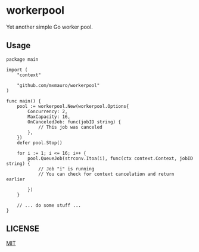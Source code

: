 # workerpool

Yet another simple Go worker pool.

## Usage

```golang
package main

import (
    "context"

    "github.com/mxmauro/workerpool"
)

func main() {
	pool := workerpool.New(workerpool.Options{
		Concurrency: 2,
		MaxCapacity: 16,
		OnCanceledJob: func(jobID string) {
			// This job was canceled
		},
	})
	defer pool.Stop()

	for i := 1; i <= 16; i++ {
		pool.QueueJob(strconv.Itoa(i), func(ctx context.Context, jobID string) {
			// Job "i" is running
			// You can check for context cancelation and return earlier

		})
	}

	// ... do some stuff ...
}
```

## LICENSE

[MIT](/LICENSE)
